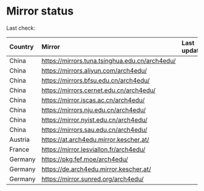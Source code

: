 <script src="./time.js"></script>
# Mirror status
Last check: <script type="text/javascript">localize(1712802400.0941315);</script>

|Country|Mirror|Last update|
|:------|:-----|:----------|
|China|https://mirrors.tuna.tsinghua.edu.cn/arch4edu/|<script type="text/javascript">localize(1712775527);</script>|
|China|https://mirrors.aliyun.com/arch4edu/|<script type="text/javascript">localize(1712775527);</script>|
|China|https://mirrors.bfsu.edu.cn/arch4edu/|<script type="text/javascript">localize(1712731108);</script>|
|China|https://mirrors.cernet.edu.cn/arch4edu/|<script type="text/javascript">localize(1712775527);</script>|
|China|https://mirror.iscas.ac.cn/arch4edu/|<script type="text/javascript">localize(1712731108);</script>|
|China|https://mirrors.nju.edu.cn/arch4edu/|<script type="text/javascript">localize(1712687213);</script>|
|China|https://mirror.nyist.edu.cn/arch4edu/|<script type="text/javascript">localize(1712731108);</script>|
|China|https://mirrors.sau.edu.cn/arch4edu/|<script type="text/javascript">localize(1712775527);</script>|
|Austria|https://at.arch4edu.mirror.kescher.at/|<script type="text/javascript">localize(1712775527);</script>|
|France|https://mirror.lesviallon.fr/arch4edu/|<script type="text/javascript">localize(1712775527);</script>|
|Germany|https://pkg.fef.moe/arch4edu/|<script type="text/javascript">localize(1712775527);</script>|
|Germany|https://de.arch4edu.mirror.kescher.at/|<script type="text/javascript">localize(1712775527);</script>|
|Germany|https://mirror.sunred.org/arch4edu/|<script type="text/javascript">localize(1712775527);</script>|

<script src="./tablefilter/tablefilter.js"></script>
<script src="./table.js"></script>